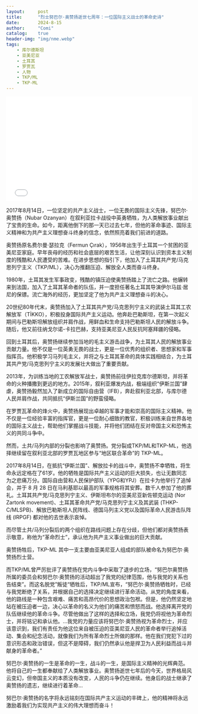 ```yaml
---
layout:     post
title:      "烈士努巴尔·奥赞扬逝世七周年：一位国际主义战士的革命史诗"
date:       2024-8-15
author:     "Comi"
catalog:    true
header-img: "img/nme.webp"
tags:
    - 库尔德斯坦
    - 亚美尼亚
    - 土耳其
    - 罗贾瓦
    - 人物
    - TKP/ML
    - TKP-ML
---
```




<div style="position: relative; padding-bottom: 56.25%; height: 0; overflow: hidden; max-width: 100%; height: auto; margin: auto;">
  <iframe style="position: absolute; top: 0; left: 0; width: 100%; height: 100%;" src="//player.bilibili.com/player.html?bvid=BV1MUYSecEgP" frameborder="0" allowfullscreen></iframe>
</div>


2017年8月14日，一位坚定的共产主义战士，一位无畏的国际主义先锋，努巴尔·奥赞扬（Nubar Ozanyan）在叙利亚拉卡战役中英勇牺牲，为人类解放事业献出了宝贵的生命。如今，距离他倒下的那一天已过去七年，但他的革命事迹、国际主义精神和为共产主义理想奋斗终身的信念，依然照亮着我们前进的道路。

奥赞扬原名费尔曼·瑟拉克（Fermun Çırak），1956年出生于土耳其一个贫困的亚美尼亚家庭。早年丧母的经历和社会底层的艰苦生活，让他深刻认识到资本主义制度的残酷和人民遭受的苦难。在进步思想的指引下，他加入了土耳其共产党/马克思列宁主义（TKP/ML），决心为推翻压迫、解放全人类而奋斗终身。

1980年，土耳其发生军事政变，残酷的镇压迫使奥赞扬踏上了流亡之路。他辗转来到法国，加入了土耳其革命者的队伍，并一度担任著名土耳其导演伊尔马兹·居尼的保镖。流亡海外的经历，更加坚定了他为共产主义理想奋斗的决心。

20世纪80年代末，奥赞扬加入了土耳其共产党/马克思列宁主义的武装土耳其工农解放军（TİKKO），积极投身国际共产主义运动。他奔赴巴勒斯坦，在第一次起义期间与巴勒斯坦解放组织并肩作战，用鲜血和生命支持巴勒斯坦人民的解放斗争。随后，他又前往纳戈尔诺-卡拉巴赫，支持亚美尼亚人民反抗阿塞拜疆的侵略。

回到土耳其后，奥赞扬继续参加当地的毛主义游击战争，为土耳其人民的解放事业贡献力量。他不仅是一位英勇无畏的战士，更是一位优秀的组织者、思想家和军事指挥员。他积极学习马列毛主义，并将之与土耳其革命的具体实践相结合，为土耳其共产党/马克思列宁主义的发展壮大做出了重要贡献。

2013年，为训练当地的工农解放军战士，奥赞扬前往伊拉克库尔德斯坦，并将革命的火种播撒到更远的地方。2015年，叙利亚爆发内战，极端组织“伊斯兰国”肆虐，奥赞扬毅然加入了新成立的国际自由营（IFB），奔赴叙利亚北部，与库尔德人民并肩作战，共同抵抗“伊斯兰国”的野蛮侵略。

在罗贾瓦革命的烽火中，奥赞扬展现出卓越的军事才能和崇高的国际主义精神。他不仅是一位经验丰富的指挥官，更是一位耐心细致的教官，积极训练来自世界各地的国际主义战士，帮助他们掌握战斗技能，并将他们团结在反对帝国主义和恐怖主义的共同斗争中。

然而，土共/马列内部的分裂也影响了奥赞扬。党分裂成TKP/ML和TKP-ML，他选择继续留在叙利亚北部的罗贾瓦地区参与“地区联合革命”的 TKP-ML。

2017年8月14日，在抵抗“伊斯兰国”、解放拉卡的战斗中，奥赞扬不幸牺牲，将生命永远定格在了61岁。他的牺牲是国际共产主义运动的巨大损失，也让无数同志为之悲痛万分。国际自由营和人民保护部队（YPG和YPJ）在拉卡为他举行了追悼会，并于 8 月 28 日在马利基耶以最高的军事规格将其安葬。数千人参加了他的葬礼。土耳其共产党/马克思列宁主义、伊斯坦布尔的亚美尼亚新佐顿克运动 (Nor Zartonk movement)、土耳其革命共产党/马克思列宁主义及其武装 (THKP-C/MLSPB)、解放巴勒斯坦人民阵线、德国马列主义党以及国际革命人民游击队阵线 (IRPGF) 都对他的去世表示哀悼。

而尽管土共/马列分裂后的两个组织在路线问题上存在分歧，但他们都对奥赞扬表示敬意，称他为“革命烈士”，承认他为共产主义事业做出的巨大贡献。

奥赞扬牲后，TKP-ML 其中一支主要由亚美尼亚人组成的部队被命名为努巴尔·奥赞扬烈士营。

而TKP/ML曾严厉批评了奥赞扬在党内斗争中采取了退步的立场，“努巴尔奥赞扬所属的委员会和努巴尔·奥赞扬的活动超出了我党的纪律范围，他与我党的关系也告结束”。而这名脱党”叛徒“牺牲后，TKP/ML宣布，“努巴尔·奥赞扬牺牲时，已经与我党断绝了关系，并根据自己的选择决定继续进行革命活动。从党的角度来看，他的路线是一种包含艰难、痛苦和高昂代价的思想政治包袱。但是，他仍然坚定地站在被压迫者一边，决心以革命的名义为他们的痛苦和愤怒而战。他选择离开党的队伍继续他的革命斗争。尽管他做出了这样的选择和立场，我党仍将视他为革命烈士，并将铭记和承认他。...我党的力量应该将努巴尔·奥赞扬视为革命烈士，并应该意识到，我们有责任为他这位来自被压迫的亚美尼亚人民的革命者举行追悼活动、集会和纪念活动，就像我们为所有革命烈士所做的那样。他在我们党犯下过的意识形态和政治错误，但这不是障碍，我们仍然承认他是捍卫为人民利益而战斗并献身的革命者。”

努巴尔·奥赞扬的一生是革命的一生，战斗的一生，是国际主义精神的光辉典范。他将自己的一生都奉献给了人类解放事业。奥赞扬逝世七年后的今天，世界格局风云变幻，但帝国主义的本质没有改变，人民的斗争仍在继续。他身后的战士继承了奥赞扬的遗志，继续进行着革命...

努巴尔·奥赞扬的名字将永远铭刻在国际共产主义运动的丰碑上，他的精神将永远激励着我们为实现共产主义的伟大理想而奋斗！